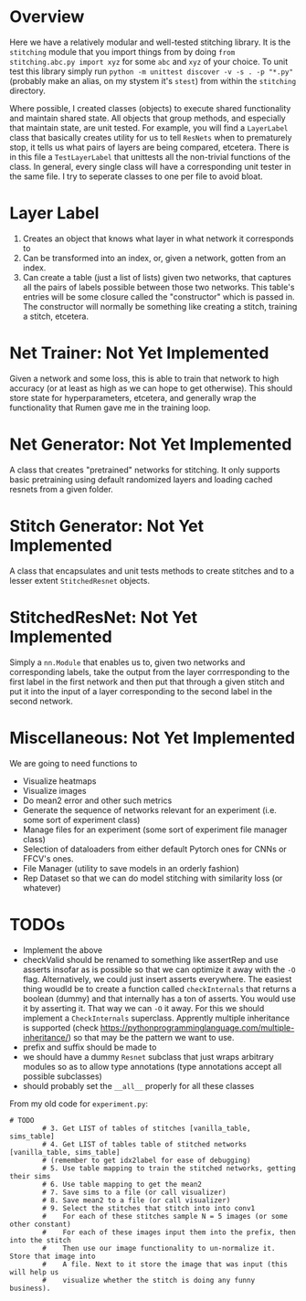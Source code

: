# Overview
Here we have a relatively modular and well-tested stitching library. It is the `stitching` module that you import
things from by doing `from stitching.abc.py import xyz` for some `abc`  and `xyz` of your choice. To unit test this library simply run `python -m unittest discover -v -s . -p "*.py"` (probably make an alias, on my stystem it's `stest`) from within the `stitching` directory.

Where possible, I created classes (objects) to execute shared functionality and maintain shared state. All objects that group methods, and especially that maintain state, are unit tested. For example, you will find a `LayerLabel` class that basically creates utility for us to tell `ResNets` when to prematurely stop, it tells us what pairs of layers are being compared, etcetera. There is in this file a `TestLayerLabel` that unittests all the non-trivial functions of the class. In general, every single class will have a corresponding unit tester in the same file. I try to seperate classes to one per file to avoid bloat.

# Layer Label
1. Creates an object that knows what layer in what network it corresponds to
2. Can be transformed into an index, or, given a network, gotten from an index.
3. Can create a table (just a list of lists) given two networks, that captures all the pairs of labels possible between those two networks. This table's entries will be some closure called the "constructor" which is passed in. The constructor will normally be something like creating a stitch, training a stitch, etcetera.

# Net Trainer: Not Yet Implemented
Given a network and some loss, this is able to train that network to high accuracy (or at least as high as we can hope to get otherwise). This should store state for hyperparameters, etcetera, and generally wrap the functionality that Rumen gave me in the training loop.

# Net Generator: Not Yet Implemented
A class that creates "pretrained" networks for stitching. It only supports basic pretraining using default randomized layers and loading cached resnets from a given folder.

# Stitch Generator: Not Yet Implemented
A class that encapsulates and unit tests methods to create stitches and to a lesser extent `StitchedResnet` objects.

# StitchedResNet: Not Yet Implemented
Simply a `nn.Module` that enables us to, given two networks and corresponding labels, take the output from the layer corrresponding to the first label in the first network and then put that through a given stitch and put it into the input of a layer corresponding to the second label in the second network.

# Miscellaneous: Not Yet Implemented
We are going to need functions to
- Visualize heatmaps
- Visualize images
- Do mean2 error and other such metrics
- Generate the sequence of networks relevant for an experiment (i.e. some sort of experiment class)
- Manage files for an experiment (some sort of experiment file manager class)
- Selection of dataloaders from either default Pytorch ones for CNNs or FFCV's ones.
- File Manager (utility to save models in an orderly fashion)
- Rep Dataset so that we can do model stitching with similarity loss (or whatever)

# TODOs
- Implement the above
- checkValid should be renamed to something like assertRep and use asserts insofar as is possible so that we can optimize it away with the `-O` flag. Alternatively, we could just insert asserts everywhere. The easiest thing woudld be to create a function called `checkInternals` that returns a boolean (dummy) and that internally has a ton of asserts. You would use it by asserting it. That way we can `-O` it away. For this we should implement a `CheckInternals` superclass. Apprently multiple inheritance is supported (check https://pythonprogramminglanguage.com/multiple-inheritance/) so that may be the pattern we want to use.
- prefix and suffix should be made to 
- we should have a dummy `Resnet` subclass that just wraps arbitrary modules so as to allow type annotations (type annotations accept all possible subclasses)
- should probably set the `__all__` properly for all these classes

From my old code for `experiment.py`:

```
# TODO
        # 3. Get LIST of tables of stitches [vanilla_table, sims_table]
        # 4. Get LIST of tables table of stitched networks [vanilla_table, sims_table]
        # (remember to get idx2label for ease of debugging)
        # 5. Use table mapping to train the stitched networks, getting their sims
        # 6. Use table mapping to get the mean2
        # 7. Save sims to a file (or call visualizer)
        # 8. Save mean2 to a file (or call visualizer)
        # 9. Select the stitches that stitch into into conv1
        #    For each of these stitches sample N = 5 images (or some other constant)
        #    For each of these images input them into the prefix, then into the stitch
        #    Then use our image functionality to un-normalize it. Store that image into
        #    A file. Next to it store the image that was input (this will help us
        #    visualize whether the stitch is doing any funny business).
```